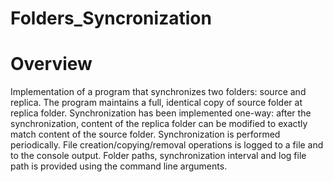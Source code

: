 # Folders_Syncronization

# Overview
Implementation of a program that synchronizes two folders: source and replica. 
The program maintains a full, identical copy of source folder at replica folder.
Synchronization has been implemented one-way: after the synchronization, content of the replica folder can be modified to exactly match content of the source folder.
Synchronization is performed periodically.
File creation/copying/removal operations is logged to a file and to the console output.
Folder paths, synchronization interval and log file path is provided using the command line arguments.
